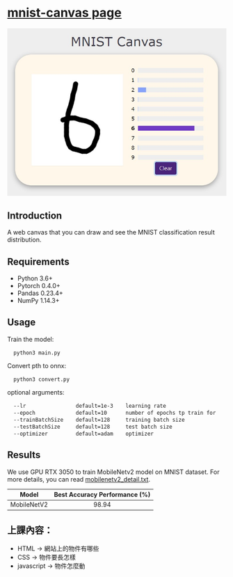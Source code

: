 # [mnist-canvas page](https://ruiyangju.github.io/mnist-canvas/)

<p align="center">
  <img src="mnist.jpg" width="640" title="mnist">
</p>

## Introduction
A web canvas that you can draw and see the MNIST classification result distribution.

## Requirements
* Python 3.6+
* Pytorch 0.4.0+
* Pandas 0.23.4+
* NumPy 1.14.3+

## Usage
  Train the model:
  
      python3 main.py
  
  Convert pth to onnx:
  
      python3 convert.py

  optional arguments:
  
      --lr                default=1e-3    learning rate
      --epoch             default=10      number of epochs tp train for
      --trainBatchSize    default=128     training batch size
      --testBatchSize     default=128     test batch size
      --optimizer         default=adam    optimizer
      
## Results
We use GPU RTX 3050 to train MobileNetv2 model on MNIST dataset.
For more details, you can read [mobilenetv2_detail.txt](mobilenetv2_detail.txt).

| Model | Best Accuracy Performance (%) |
| :---: | :---: |
| MobileNetV2 | 98.94 |

## 上課內容：
* HTML -> 網站上的物件有哪些
* CSS -> 物件要長怎樣
* javascript -> 物件怎麼動
